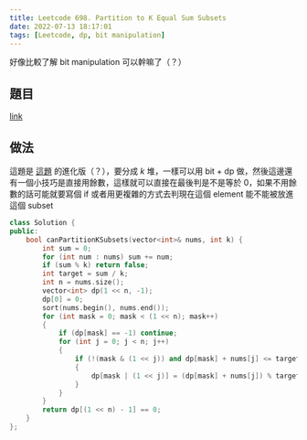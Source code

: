 ```yaml
---
title: Leetcode 698. Partition to K Equal Sum Subsets
date: 2022-07-13 18:17:01
tags: [Leetcode, dp, bit manipulation]
---
```


好像比較了解 bit manipulation 可以幹嘛了（？）

## 題目

[link](https://leetcode.com/problems/partition-to-k-equal-sum-subsets/)

## 做法

這題是 [這題](Leetcode-473-Matchsticks-to-Square.md) 的進化版（？），要分成 $k$ 堆，一樣可以用 bit + dp 做，然後這邊還有一個小技巧是直接用餘數，這樣就可以直接在最後判是不是等於 0，如果不用餘數的話可能就要寫個 if 或者用更複雜的方式去判現在這個 element 能不能被放進這個 subset

```cpp
class Solution {
public:
    bool canPartitionKSubsets(vector<int>& nums, int k) {
        int sum = 0;
        for (int num : nums) sum += num;
        if (sum % k) return false;
        int target = sum / k;
        int n = nums.size();
        vector<int> dp(1 << n, -1);
        dp[0] = 0;
        sort(nums.begin(), nums.end());
        for (int mask = 0; mask < (1 << n); mask++)
        {
            if (dp[mask] == -1) continue;
            for (int j = 0; j < n; j++)
            {
                if (!(mask & (1 << j)) and dp[mask] + nums[j] <= target)
                {
                    dp[mask | (1 << j)] = (dp[mask] + nums[j]) % target;
                }
            }
        }
        return dp[(1 << n) - 1] == 0;
    }
};
```
